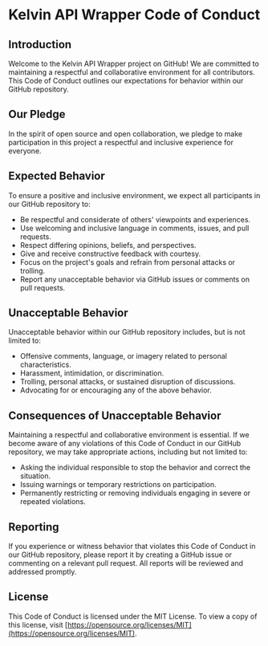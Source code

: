 # Kelvin API Wrapper Code of Conduct

## Introduction

Welcome to the Kelvin API Wrapper project on GitHub! We are committed to maintaining a respectful and collaborative environment for all contributors. This Code of Conduct outlines our expectations for behavior within our GitHub repository.

## Our Pledge

In the spirit of open source and open collaboration, we pledge to make participation in this project a respectful and inclusive experience for everyone.

## Expected Behavior

To ensure a positive and inclusive environment, we expect all participants in our GitHub repository to:

- Be respectful and considerate of others' viewpoints and experiences.
- Use welcoming and inclusive language in comments, issues, and pull requests.
- Respect differing opinions, beliefs, and perspectives.
- Give and receive constructive feedback with courtesy.
- Focus on the project's goals and refrain from personal attacks or trolling.
- Report any unacceptable behavior via GitHub issues or comments on pull requests.

## Unacceptable Behavior

Unacceptable behavior within our GitHub repository includes, but is not limited to:

- Offensive comments, language, or imagery related to personal characteristics.
- Harassment, intimidation, or discrimination.
- Trolling, personal attacks, or sustained disruption of discussions.
- Advocating for or encouraging any of the above behavior.

## Consequences of Unacceptable Behavior

Maintaining a respectful and collaborative environment is essential. If we become aware of any violations of this Code of Conduct in our GitHub repository, we may take appropriate actions, including but not limited to:

- Asking the individual responsible to stop the behavior and correct the situation.
- Issuing warnings or temporary restrictions on participation.
- Permanently restricting or removing individuals engaging in severe or repeated violations.

## Reporting

If you experience or witness behavior that violates this Code of Conduct in our GitHub repository, please report it by creating a GitHub issue or commenting on a relevant pull request. All reports will be reviewed and addressed promptly.

## License

This Code of Conduct is licensed under the MIT License. To view a copy of this license, visit [https://opensource.org/licenses/MIT](https://opensource.org/licenses/MIT).
